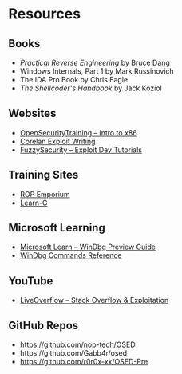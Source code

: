# Resources

## Books
<ul>
    <li><i>Practical Reverse Engineering</i> by Bruce Dang</li>
    <li>Windows Internals, Part 1</i> by Mark Russinovich</li>
    <li>The IDA Pro Book</i> by Chris Eagle</li>
    <li><i>The Shellcoder's Handbook</i> by Jack Koziol</li>
</ul>

## Websites
<ul>
    <li><a href="https://opensecuritytraining.info/IntroX86.html">OpenSecurityTraining – Intro to x86</a></li>
    <li><a href="https://www.corelan.be/index.php/articles/">Corelan Exploit Writing</a></li>
    <li><a href="https://www.fuzzysecurity.com/tutorials.html">FuzzySecurity – Exploit Dev Tutorials</a></li>
</ul>

## Training Sites
<ul>
    <li><a href="https://ropemporium.com/">ROP Emporium</a></li>
    <li><a href="https://www.learn-c.org/">Learn-C</a></li>
</ul>

## Microsoft Learning
<ul>
    <li><a href="https://learn.microsoft.com/en-us/windows-hardware/drivers/debugger/debugger-download-tools">Microsoft Learn – WinDbg Preview Guide</a></li>
    <li><a href="https://learn.microsoft.com/en-us/windows-hardware/drivers/debuggercmds/debugger-commands">WinDbg Commands Reference</a></li>
</ul>

## YouTube
<ul>
    <li><a href="https://www.youtube.com/playlist?list=PLhixgUqwRTjxglIswKp9mpkfPNfHkzyeN">LiveOverflow – Stack Overflow & Exploitation</a></li>
</ul>

## GitHub Repos
<ul>
    <li><a href="https://github.com/nop-tech/OSED">https://github.com/nop-tech/OSED</a></li>
    <li><a href="https://github.com/Gabb4r/osed"></a>https://github.com/Gabb4r/osed</li>
    <li><a href="https://github.com/r0r0x-xx/OSED-Pre">https://github.com/r0r0x-xx/OSED-Pre</a></li>
</ul>